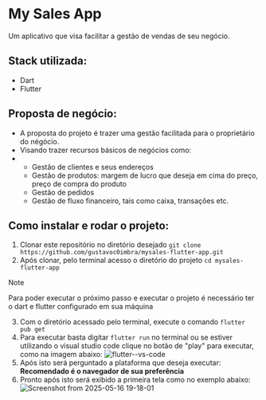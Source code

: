 # My Sales App

Um aplicativo que visa facilitar a gestão de vendas de seu negócio.

## Stack utilizada:
- Dart
- Flutter

## Proposta de negócio:
- A proposta do projeto é trazer uma gestão facilitada para o proprietário do négócio.
- Visando trazer recursos básicos de negócios como:
- - Gestão de clientes e seus endereços
  - Gestão de produtos: margem de lucro que deseja em cima do preço, preço de compra do produto
  - Gestão de pedidos
  - Gestão de fluxo financeiro, tais como caixa, transações etc.

## Como instalar e rodar o projeto:
1. Clonar este repositório no diretório desejado `git clone https://github.com/gustavoc0imbra/mysales-flutter-app.git`
2. Após clonar, pelo terminal acesso o diretório do projeto `cd mysales-flutter-app`
> [!NOTE]
> Para poder executar o próximo passo e executar o projeto é necessário ter o dart e flutter configurado em sua máquina  
3. Com o diretório acessado pelo terminal, execute o comando `flutter pub get`
4. Para executar basta digitar `flutter run` no terminal ou se estiver utilizando o visual studio code clique no botão de "play" para executar, como na imagem abaixo:
![flutter--vs-code](https://github.com/user-attachments/assets/37ef04f5-2385-4ff1-a5ef-6997e2566325)
5. Após isto será perguntado a plataforma que deseja executar: **Recomendado é o navegador de sua preferência**
6. Pronto após isto será exibido a primeira tela como no exemplo abaixo:
![Screenshot from 2025-05-16 19-18-01](https://github.com/user-attachments/assets/8eddc253-d564-4b4b-90e5-d1a80c9bb171)

